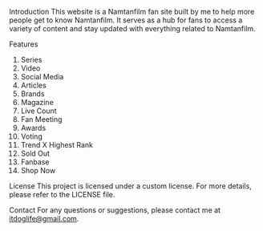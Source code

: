 Introduction
This website is a Namtanfilm fan site built by me to help more people get to know Namtanfilm. It serves as a hub for fans to access a variety of content and stay updated with everything related to Namtanfilm.

Features
1. Series
2. Video
3. Social Media
4. Articles
5. Brands
6. Magazine
7. Live Count
8. Fan Meeting
9. Awards
10. Voting
11. Trend X Highest Rank
12. Sold Out
13. Fanbase
14. Shop Now

License
This project is licensed under a custom license. For more details, please refer to the LICENSE file.

Contact
For any questions or suggestions, please contact me at itdoglife@gmail.com.


